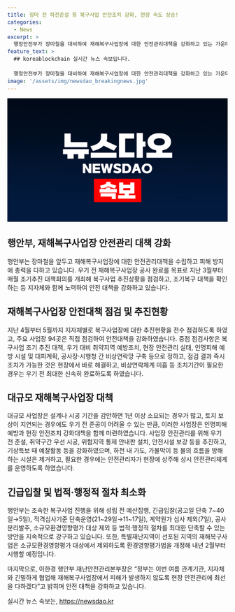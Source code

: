 ```yaml
---
title: 장마 전 하천준설 등 복구사업 안전조치 강화, 현장 속도 상승!
categories:
  - News
excerpt: >
  행정안전부가 장마철을 대비하여 재해복구사업장에 대한 안전관리대책을 강화하고 있는 가운데, 지난 3월부터 매월 조기추진 대책회의를 개최하여 복구사업 추진상황을 점검하고, 조기복구 대책을 확인하는 등 노력하고 있다. 또한, 지난 4월부터 5월까지 복구사업장에 대한 지자체별로 전수 점검을 실시했으며, 대규모 사업장 등 주요 사업장 94곳을 직접 점검했다. 이러한 안전대책을 통해 재해 발생을 최소화하고자 하며, 복구사업을 신속하게 추진하기 위해 법적·행정적 절차를 최대한 단축하는 방안을 마련 중이라고 한다.
feature_text: >
  ## koreablockchain 실시간 뉴스 속보입니다.

  행정안전부가 장마철을 대비하여 재해복구사업장에 대한 안전관리대책을 강화하고 있는 가운데, 지난 3월부터 매월 조기추진 대책회의를 개최하여 복구사업 추진상황을 점검하고, 조기복구 대책을 확인하는 등 노력하고 있다. 또한, 지난 4월부터 5월까지 복구사업장에 대한 지자체별로 전수 점검을 실시했으며, 대규모 사업장 등 주요 사업장 94곳을 직접 점검했다. 이러한 안전대책을 통해 재해 발생을 최소화하고자 하며, 복구사업을 신속하게 추진하기 위해 법적·행정적 절차를 최대한 단축하는 방안을 마련 중이라고 한다.
image: '/assets/img/newsdao_breakingnews.jpg'
---
```


<p><img src="/assets/img/newsdao_breakingnews.jpg" alt="koreablockchain 속보" /></p>

<h2 data-ke-size="size26">행안부, 재해복구사업장 안전관리 대책 강화</h2>

<p>행안부는 장마철을 앞두고 재해복구사업장에 대한 안전관리대책을 수립하고 피해 방지에 총력을 다하고 있습니다. 우기 전 재해복구사업장 공사 완료를 목표로 지난 3월부터 매월 조기추진 대책회의를 개최해 복구사업 추진상황을 점검하고, 조기복구 대책을 확인하는 등 지자체와 함께 노력하여 안전 대책을 강화하고 있습니다.</p>

<h2 data-ke-size="size26">재해복구사업장 안전대책 점검 및 추진현황</h2>

<p>지난 4월부터 5월까지 지자체별로 복구사업장에 대한 추진현황을 전수 점검하도록 하였고, 주요 사업장 94곳은 직접 점검하여 안전대책을 강화하였습니다. 중점 점검사항은 복구사업 조기 추진 대책, 우기 대비 취약지역 예방조치, 현장 안전관리 실태, 인명피해 예방 시설 및 대피계획, 공사장·시행청 간 비상연락망 구축 등으로 정하고, 점검 결과 즉시 조치가 가능한 것은 현장에서 바로 해결하고, 비상연락체계 미흡 등 조치기간이 필요한 경우는 우기 전 최대한 신속히 완료하도록 하였습니다.</p>

<h2 data-ke-size="size26">대규모 재해복구사업장 대책</h2>

<p>대규모 사업장은 설계나 시공 기간을 감안하면 1년 이상 소요되는 경우가 많고, 토지 보상이 지연되는 경우에도 우기 전 준공이 어려울 수 있는 만큼, 이러한 사업장은 인명피해 예방과 현장 안전조치 강화대책을 함께 마련하였습니다. 사업장 안전관리를 위해 우기 전 준설, 취약구간 우선 시공, 위험지역 통제 안내판 설치, 안전시설 보강 등을 추진하고, 기상특보 때 예찰활동 등을 강화하였으며, 하천 내 가도, 가물막이 등 물의 흐름을 방해하는 시설은 제거하고, 필요한 경우에는 안전관리자가 현장에 상주해 상시 안전관리체계를 운영하도록 하였습니다.</p>

<h2 data-ke-size="size26">긴급입찰 및 법적‧행정적 절차 최소화</h2>

<p>행안부는 조속한 복구사업 진행을 위해 성립 전 예산집행, 긴급입찰(공고일 단축 7~40일→5일), 적격심사기준 단축운영(21~29일→11~17일), 계약원가 심사 제외(7일), 공사분리발주, 소규모환경영향평가 대상 제외 등 법적‧행정적 절차를 최대한 단축할 수 있는 방안을 지속적으로 강구하고 있습니다. 또한, 특별재난지역이 선포된 지역의 재해복구사업은 소규모환경영향평가 대상에서 제외하도록 환경영향평가법을 개정해 내년 2월부터 시행할 예정입니다.</p>

<p>마지막으로, 이한경 행안부 재난안전관리본부장은 “정부는 이번 여름 관계기관, 지자체와 긴밀하게 협업해 재해복구사업장에서 피해가 발생하지 않도록 현장 안전관리에 최선을 다하겠다”고 밝히며 안전 대책을 강화하고 있습니다.</p>

<p data-ke-size="size16"></p>
실시간 뉴스 속보는, <a href="https://newsdao.kr" rel="dofollow">https://newsdao.kr</a>


